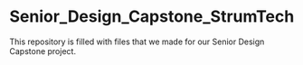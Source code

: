 # Senior_Design_Capstone_StrumTech
This repository is filled with files that we made for our Senior Design Capstone project.
